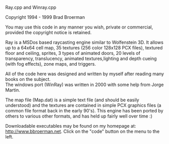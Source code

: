 Ray.cpp and Winray.cpp

Copyright 1994 - 1999  Brad Broerman

You may use this code in any manner you wish, private or commercial, provided the copyright notice is retained.

  Ray is a MSDos based raycasting engine similar to Wolfenstein 3D. It allows up to a 64x64 cell map, 
35 textures (256 color 128x128 PCX files), textured floor and ceiling, sprites, 3 types of animated doors, 
20 levels of transparency, translucency, animated textures,lighting and depth cueing (with fog effects), zone maps, and triggers. 

  All of the code here was designed and written by myself after reading many books on the subject.  
The windows port (WinRay) was written in 2000 with some help from Jorge Martin.

  The map file (Map.dat) is a simple text file (and should be easily understood) and the textures are contained in 
simple PCX graphics files (a common file format back in the early 90's). This engine has been ported by others to various 
other formats, and has held up fairly well over time :)

 Downloadable executables may be found on my homepage at: http://www.bbroerman.net. Click on the "code" button on the menu to the left.


